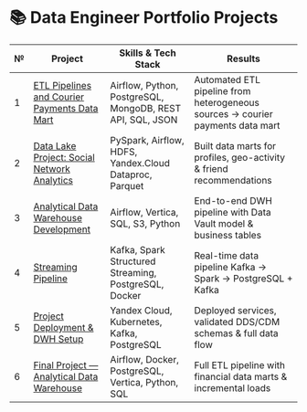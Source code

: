 # 📚 Data Engineer Portfolio Projects

| № | Project | Skills & Tech Stack | Results |
|---|---------|----------------------|---------|
| 1 | [ETL Pipelines and Courier Payments Data Mart](#https://github.com/TanyaDemi/Portfolio-Academic-Project/tree/master/ETL%20Pipelines%20and%20Courier%20Payments%20Data%20Mart) | Airflow, Python, PostgreSQL, MongoDB, REST API, SQL, JSON | Automated ETL pipeline from heterogeneous sources → courier payments data mart |
| 2 | [Data Lake Project: Social Network Analytics](#https://github.com/TanyaDemi/Portfolio-Academic-Project/tree/master/Data%20Lake%20Project%20Social%20Network%20Analytics) | PySpark, Airflow, HDFS, Yandex.Cloud Dataproc, Parquet | Built data marts for profiles, geo-activity & friend recommendations |
| 3 | [Analytical Data Warehouse Development](#https://github.com/TanyaDemi/Portfolio-Academic-Project/tree/master/Analytical%20Data%20Warehouse%20Development) | Airflow, Vertica, SQL, S3, Python | End-to-end DWH pipeline with Data Vault model & business tables |
| 4 | [Streaming Pipeline](#https://github.com/TanyaDemi/Portfolio-Academic-Project/tree/master/Streaming%20pipeline) | Kafka, Spark Structured Streaming, PostgreSQL, Docker | Real-time data pipeline Kafka → Spark → PostgreSQL + Kafka |
| 5 | [Project Deployment & DWH Setup](#https://github.com/TanyaDemi/Portfolio-Academic-Project/tree/master/Project%20Deployment%20and%20Data%20Warehouse%20Setup) | Yandex Cloud, Kubernetes, Kafka, PostgreSQL | Deployed services, validated DDS/CDM schemas & full data flow |
| 6 | [Final Project — Analytical Data Warehouse](#https://github.com/TanyaDemi/Portfolio-Academic-Project/tree/master/Final%20Project%20%E2%80%94%20Analytical%20Data%20Warehouse) | Airflow, Docker, PostgreSQL, Vertica, Python, SQL | Full ETL pipeline with financial data marts & incremental loads |
